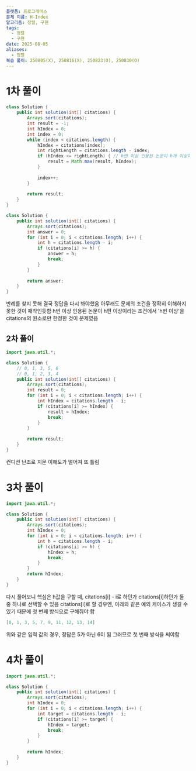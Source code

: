 ```yaml
---
플랫폼: 프로그래머스
문제 이름: H-Index
알고리즘: 정렬, 구현
tags:
  - 정렬
  - 구현
date: 2025-08-05
aliases:
  - 정렬
복습 풀이: 250805(X), 250816(X), 250823(O), 250830(O)
---
```

# 1차 풀이
```java
class Solution {
	public int solution(int[] citations) {  
	    Arrays.sort(citations);  
	    int result = -1;  
	    int hIndex = 0;  
	    int index = 0;  
	    while (index < citations.length) {  
	        hIndex = citations[index];  
	        int rightLength = citations.length - index;  
	        if (hIndex <= rightLength) { // h번 이상 인용된 논문이 h개 이상이고, 나머지 논문이 h번 이하 인용된 경우  
	            result = Math.max(result, hIndex);  
	        }  
	  
	        index++;  
	    }  
	  
	    return result;  
	}
}
```
```java
class Solution {
    public int solution(int[] citations) {
        Arrays.sort(citations);
        int answer = 0;
        for (int i = 0; i < citations.length; i++) {
            int h = citations.length - i;
            if (citations[i] >= h) {
                answer = h;
                break;
            }
        }
        
        return answer;
    }
}
```
반례를 찾지 못해 결국 정답을 다시 봐야했음
아무래도 문제의 조건을 정확히 이해하지 못한 것이 패착인듯함
h번 이상 인용된 논문이 h편 이상이라는 조건에서 'h번 이상'을 citations의 원소로만 한정한 것이 문제였음

## 2차 풀이
```java
import java.util.*;

class Solution {
    // 0, 1, 3, 5, 6
    // 0, 1, 2, 3, 4
    public int solution(int[] citations) {
        Arrays.sort(citations);
        int result = 0;
        for (int i = 0; i < citations.length; i++) {
            int hIndex = citations.length - i;
            if (citations[i] >= hIndex) {
                result = hIndex;
                break;
            }
        }
        
        return result;
    }
}
```
컨디션 난조로 지문 이해도가 떨어져 또 틀림 

# 3차 풀이
```java
import java.util.*;

class Solution {
    public int solution(int[] citations) {
        Arrays.sort(citations);
        int hIndex = 0;
        for (int i = 0; i < citations.length; i++) {
            int h = citations.length - i;
            if (citations[i] >= h) {
                hIndex = h;
                break;
            }
        }
        return hIndex;
    }
}
```
다시 풀어보니 핵심은 h값을 구할 때, citations\[i] - i로 하던가 citations\[i]하던가 둘 중 하나로 선택할 수 있음
citations\[i]로 할 경우엔, 아래와 같은 예외 케이스가 생길 수 있기 때문에 첫 번째 방식으로 구해줘야 함
```java
[0, 1, 3, 5, 7, 9, 11, 12, 13, 14]
```
위와 같은 입력 값의 경우, 정답은 5가 아닌 6이 됨 그러므로 첫 번째 방식을 써야함

# 4차 풀이
```java
import java.util.*;

class Solution {
    public int solution(int[] citations) {
        Arrays.sort(citations);
        int hIndex = 0;
        for (int i = 0; i < citations.length; i++) {
            int target = citations.length - i;
            if (citations[i] >= target) {
                hIndex = target;
                break;
            }
        }
        
        return hIndex;
    }
}
```